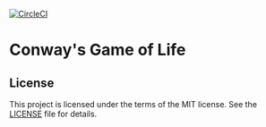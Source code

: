[![CircleCI](https://circleci.com/gh/bkhablenko/game-of-life.svg?style=shield)](https://circleci.com/gh/bkhablenko/game-of-life)

Conway's Game of Life
=====================

## License

This project is licensed under the terms of the MIT license. See the [LICENSE](LICENSE) file for details.
